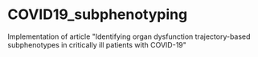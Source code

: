 # COVID19_subphenotyping
Implementation of article "Identifying organ dysfunction trajectory-based subphenotypes in critically ill patients with COVID-19"
